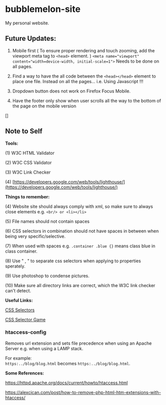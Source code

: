 # bubblemelon-site
My personal website.

Future Updates:
------

1. Mobile first ( To ensure proper rendering and touch zooming, add the viewport meta tag to `<head>` element. )
`<meta name="viewport" content="width=device-width, initial-scale=1">`
Needs to be done on all pages.

2. Find a way to have the all code between the `<head></head>` element to place one file. Instead on all the pages... i.e. Using Javascript !!!

3. Dropdown button does not work on Firefox Focus Mobile.

4. Have the footer only show when user scrolls all the way to the bottom of the page on the mobile version

[]


Note to Self
------


**Tools:**

(1) W3C HTML Validator

(2) W3C CSS Validator

(3) W3C Link Checker  

(4) [https://developers.google.com/web/tools/lighthouse/](https://developers.google.com/web/tools/lighthouse/)



**Things to remember:**


(4) Website site should always comply with xml, so make sure to always close elements e.g. ` <br/> or <li></li> `

(5) File names should not contain spaces

(6) CSS selectors in combination should not have spaces in between when being very specific/selective.

(7) When used with spaces e.g. `.container .blue {}` means class blue in class container.

(8) Use " , " to separate css selectors when applying to properties sperately.

(9) Use photoshop to condense pictures.

(10) Make sure all directory links are correct, which the W3C link checker can't detect.


**Useful Links:**

[CSS Selectors](https://learn.co/tracks/bootcamp-prep/html-fundamentals/css/css-selectors)

[CSS Selector Game](http://flukeout.github.io/)


### htaccess-config
Removes url extension and sets file precedence when using an Apache Server e.g. when using a LAMP stack.

For example:  
`https:../blog/blog.html` becomes `https:../blog/blog.html`.

**Some References:**

https://httpd.apache.org/docs/current/howto/htaccess.html

https://alexcican.com/post/how-to-remove-php-html-htm-extensions-with-htaccess/

